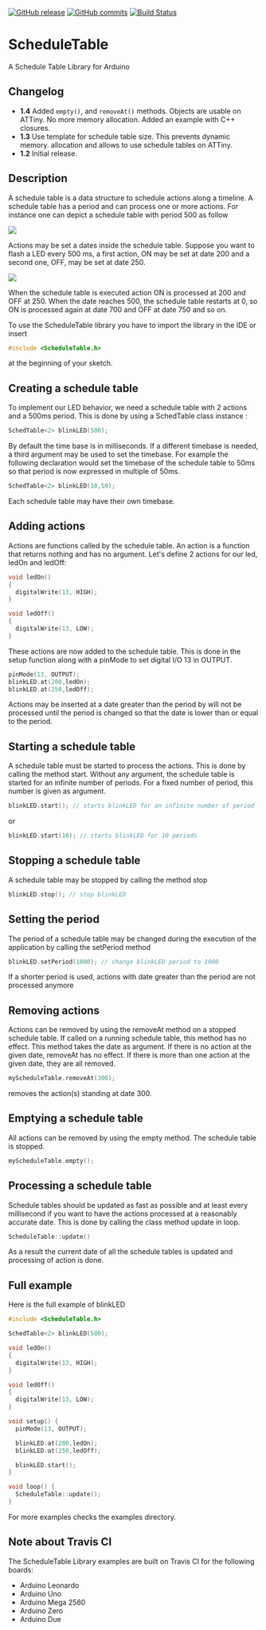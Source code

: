 [![GitHub release](https://img.shields.io/github/release/Locoduino/ScheduleTable.svg)](https://github.com/Locoduino/ScheduleTable/releases/latest) [![GitHub commits](https://img.shields.io/github/commits-since/Locoduino/ScheduleTable/1.4.svg)](https://github.com/Locoduino/ScheduleTable/compare/1.4...master) [![Build Status](https://travis-ci.org/Locoduino/ScheduleTable.svg?branch=master)](https://travis-ci.org/Locoduino/ScheduleTable)

# ScheduleTable

A Schedule Table Library for Arduino

## Changelog

- **1.4**     Added ```empty()```, and ```removeAt()``` methods. Objects are usable on ATTiny. No more memory
        allocation. Added an example with C++ closures.
- **1.3**     Use template for schedule table size. This prevents dynamic memory.
        allocation and allows to use schedule tables on ATTiny.
- **1.2**     Initial release.

## Description

A schedule table is a data structure to schedule actions along a timeline.
A schedule table has a period and can process one or more actions.
For instance one can depict a schedule table with period 500 as follow

<img src="http://locoduino.org/pic/github/st.png">

Actions may be set a dates inside the schedule table.
Suppose you want to flash a LED every 500 ms, a first action, ON may be set
at date 200 and a second one, OFF, may be set at date 250.

<img src="http://locoduino.org/pic/github/sta.png">

When the schedule table is executed action ON is processed at 200 and OFF at
250. When the date reaches 500, the schedule table restarts at 0, so ON is
processed again at date 700 and OFF at date 750 and so on.

To use the ScheduleTable library you have to import the library in the IDE
or insert

```C++
#include <ScheduleTable.h>
```

at the beginning of your sketch.

## Creating a schedule table

To implement our LED behavior, we need a schedule table with 2 actions and a
500ms period. This is done by using a SchedTable class instance :

```C++
SchedTable<2> blinkLED(500);
```

By default the time base is in milliseconds. If a different timebase is needed,
a third argument may be used to set the timebase. For example the following
declaration would set the timebase of the schedule table to 50ms so that
period is now expressed in multiple of 50ms.

```C++
SchedTable<2> blinkLED(10,50);
```

Each schedule table may have their own timebase.

## Adding actions

Actions are functions called by the schedule table. An action is a function
that returns nothing and has no argument. Let's define 2 actions for our led,
ledOn and ledOff:

```C++
void ledOn()
{
  digitalWrite(13, HIGH);
}

void ledOff()
{
  digitalWrite(13, LOW);
}
```

These actions are now added to the schedule table. This is done in the setup
function along with a pinMode to set digital I/O 13 in OUTPUT.

```C++
pinMode(13, OUTPUT);
blinkLED.at(200,ledOn);
blinkLED.at(250,ledOff);
```

Actions may be inserted at a date greater than the period by will not be processed until the period is changed so that the date is lower than or equal to the period.

## Starting a schedule table

A schedule table must be started to process the actions. This is done by
calling the method start. Without any argument, the schedule table is started
for an infinite number of periods. For a fixed number of period, this number
is given as argument.

```C++
blinkLED.start(); // starts blinkLED for an infinite number of period
```

or

```C++
blinkLED.start(10); // starts blinkLED for 10 periods
```

## Stopping a schedule table

A schedule table may be stopped by calling the method stop

```C++
blinkLED.stop(); // stop blinkLED
```

## Setting the period

The period of a schedule table may be changed during the execution of the
application by calling the setPeriod method

```C++
blinkLED.setPeriod(1000); // change blinkLED period to 1000
```

If a shorter period is used, actions with date greater  than the period are not processed
anymore

## Removing actions

Actions can be removed by using the removeAt method on a stopped schedule table.
If called on a running schedule table, this method has no effect.
This method takes the date as argument. If there is no action at the given date,
removeAt has no effect. If there is more than one action at the given date, they
are all removed.

```C++
myScheduleTable.removeAt(300);
```

removes the action(s) standing at date 300.

## Emptying a schedule table

All actions can be removed by using the empty method. The schedule table is stopped.

```C++
myScheduleTable.empty();
```

## Processing a schedule table

Schedule tables should be updated as fast as possible and at least every
millisecond if you want to have the actions processed at a reasonably accurate
date. This is done by calling the class method update in loop.

```C++
ScheduleTable::update()
```

As a result the current date of all the schedule tables is updated and
processing of action is done.

## Full example

Here is the full example of blinkLED

```C++
#include <ScheduleTable.h>

SchedTable<2> blinkLED(500);

void ledOn()
{
  digitalWrite(13, HIGH);
}

void ledOff()
{
  digitalWrite(13, LOW);
}

void setup() {
  pinMode(13, OUTPUT);

  blinkLED.at(200,ledOn);
  blinkLED.at(250,ledOff);

  blinkLED.start();
}

void loop() {
  ScheduleTable::update();
}
```

For more examples checks the examples directory.

## Note about Travis CI

The ScheduleTable Library examples are built on Travis CI for the following boards:

- Arduino Leonardo
- Arduino Uno
- Arduino Mega 2560
- Arduino Zero
- Arduino Due
